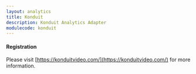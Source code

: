 ```yaml
---
layout: analytics
title: Konduit
description: Konduit Analytics Adapter
modulecode: konduit
---
```


#### Registration

Please visit [https://konduitvideo.com/](https://konduitvideo.com/) for more information.
